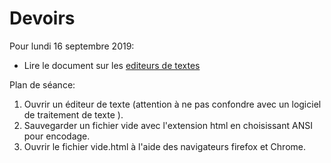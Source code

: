 # Devoirs

Pour lundi 16 septembre 2019:

* Lire le document sur les [editeurs de textes](https://edisondelorgues.github.io/NSI/Docs/Editeurs.html)

Plan de séance:

1. Ouvrir un éditeur de texte (attention à ne pas confondre avec un logiciel de traitement de texte ).
1. Sauvegarder un fichier vide avec l'extension html en choisissant ANSI pour encodage.
1. Ouvrir le fichier vide.html à l'aide des navigateurs firefox et Chrome.
